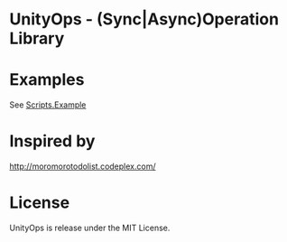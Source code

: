 UnityOps - (Sync|Async)Operation Library
====

# Examples
See [Scripts.Example](https://github.com/uzzu/UnityOps/tree/master/UnityOps/Assets/UnityOps/Scripts.Example)

# Inspired by
http://moromorotodolist.codeplex.com/

# License
UnityOps is release under the MIT License.
